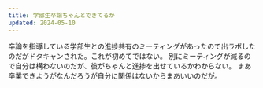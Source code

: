 ```yaml
---
title: 学部生卒論ちゃんとできてるか
updated: 2024-05-10
---
```


卒論を指導している学部生との進捗共有のミーティングがあったので出ラボしたのだがドタキャンされた。これが初めてではない。
別にミーティングが減るので自分は構わないのだが、彼がちゃんと進捗を出せているかわからない。
まあ卒業できようがなんだろうが自分に関係はないからまあいいのだが。
